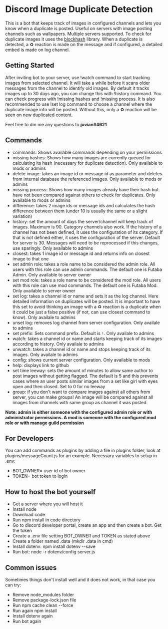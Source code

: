 Discord Image Duplicate Detection
=================

This is a bot that keeps track of images in configured channels and lets you know when a duplicate is posted. Useful on servers with image posting channels such as wallpapers. Multiple servers supported. To check for duplicate images it uses the [blockhash](https://github.com/commonsmachinery/blockhash-js) library. When a duplicate is detected, a ♻ reaction is made on the message and if configured, a detailed embed is made on log channel.

Getting Started
--------------

After inviting bot to your server, use !watch command to start tracking images from selected channel. It will take a while before it scans older messages from the channel to identify old images. By default it tracks images up to 30 days ago, you can change this with !history command. You can check progress with !missing hashes and !missing process. It is also recommended to use !set log command to choose a channel where the duplicate image info will be posted. Without this, only a ♻ reaction will be seen on new duplicated content.

Feel free to dm me any questions to **juvian#4621**


Commands
------------

- commands: Shows available commands depending on your permissions
- missing hashes: Shows how many images are currently queued for calculating its hash (necessary for duplicate detection). Only available to mods or admins
- delete image: takes an image id or message id as parameter and deletes from internal database the referenced images. Only available to mods or admins
- missing process: Shows how many images already have their hash but have not been compared against others to check for duplicates. Only available to mods or admins
- difference: takes 2 image ids or message ids and calculates the hash difference between them (under 10 is usually the same or a slight variation)
- history: set the amount of days the server/channel will keep track of images. Maximum is 90. Category channels also work. If the history of a channel has not been defined, it uses the configuration of its category. If that is not defined either, it uses the configuration of the server. Default for server is 30. Messages will need to be reprocessed if this changes, use sparingly. Only available to admins
- closest: takes 1 image id or message id and returns info on closest image to that one
- set admin role: takes a role name to be considered the admin role. All users with this role can use admin commands. The default one is Futaba Admin. Only available to server owner
- set mod role: takes a role name to be considered the mod role. All users with this role can use mod commands. The default one is Futaba Mod. Only available to server owner
- set log: takes a channel id or name and sets it as the log channel. Here detailed information on duplicates will be posted. It is important to have this  set to avoid thinking an image with a ♻ reaction is a duplicate when it could be just a false positive (if not, can use closest command to know). Only availale to admins
- unset log: removes log channel from server configuration. Only availale to admins
- set prefix: Sets command prefix. Default is `!`. Only availale to admins
- watch: takes a channel id or name and starts keeping track of its images according to history. Only availale to admins
- unwatch: takes a channel id or name and stops keeping track of its images. Only availale to admins
- config: shows current server configuration. Only available to mods
- help: displays link to github
- set time leeway: sets the amount of minutes to allow same author to post images without getting flagged. The default is 5 and this prevents cases where an user posts similar images from a set like girl with eyes open and then closed. Set to 0 for no leeway
- group: if you don't want to compare images against all others from server, you can make groups! An image will be compared against all images from channels with same group as channel it was posted. 

**Note: admin is either someone with the configured admin role or with administrator permissions. A mod is someone with the configured mod role or with manage guild permission**


For Developers
------------
You can add commands as plugins by adding a file in plugins folder, look at plugins/messageCount.js for an example.
Necessary variables to setup in .env:

- BOT_OWNER= user id of bot owner
- TOKEN= bot token to login

**How to host the bot yourself**
-------------------------------
- Get a server where you will host it
- Install node
- Download code
- Run npm install in code directory
- Go to discord developer portal, create an app and then create a bot. Get the token
- Create a .env file setting BOT_OWNER and TOKEN as stated above
- Create a folder named .data (mkdir .data in cmd)
- Install dotenv: npm install dotenv --save
- Run bot: node -r dotenv/config server.js

Common issues
----------------
Sometimes things don't install well and it does not work, in that case you can try:
- Remove node_modules folder
- Remove package-lock.json file
- Run npm cache clean --force
- Run again npm install
- Install dotenv again
- Run bot again

